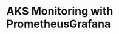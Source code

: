 # AKS Monitoring with PrometheusGrafana                                                                                                                                                                                                                                                                                                                                                                                                                                                                                       
